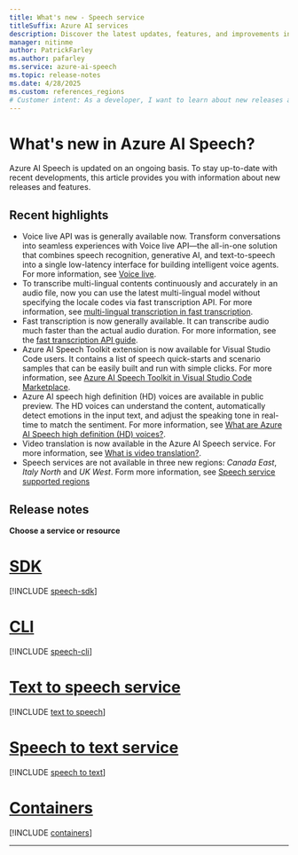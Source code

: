 ```yaml
---
title: What's new - Speech service
titleSuffix: Azure AI services
description: Discover the latest updates, features, and improvements in Azure AI Speech, including SDK, CLI, and service releases.
manager: nitinme
author: PatrickFarley
ms.author: pafarley
ms.service: azure-ai-speech
ms.topic: release-notes
ms.date: 4/28/2025
ms.custom: references_regions
# Customer intent: As a developer, I want to learn about new releases and features for Azure AI Speech.
---
```


# What's new in Azure AI Speech?

Azure AI Speech is updated on an ongoing basis. To stay up-to-date with recent developments, this article provides you with information about new releases and features.

## Recent highlights

* Voice live API was is generally available now. Transform conversations into seamless experiences with Voice live API—the all-in-one solution that combines speech recognition, generative AI, and text-to-speech into a single low-latency interface for building intelligent voice agents. For more information, see [Voice live](./voice-live.md).
* To transcribe multi-lingual contents continuously and accurately in an audio file, now you can use the latest multi-lingual model without specifying the locale codes via fast transcription API. For more information, see [multi-lingual transcription in fast transcription](fast-transcription-create.md?tabs=multilingual-transcription-on).
* Fast transcription is now generally available. It can transcribe audio much faster than the actual audio duration. For more information, see the [fast transcription API guide](fast-transcription-create.md).
* Azure AI Speech Toolkit extension is now available for Visual Studio Code users. It contains a list of speech quick-starts and scenario samples that can be easily built and run with simple clicks. For more information, see [Azure AI Speech Toolkit in Visual Studio Code Marketplace](https://aka.ms/speech-toolkit-vscode).
* Azure AI speech high definition (HD) voices are available in public preview. The HD voices can understand the content, automatically detect emotions in the input text, and adjust the speaking tone in real-time to match the sentiment. For more information, see [What are Azure AI Speech high definition (HD) voices?](high-definition-voices.md).
* Video translation is now available in the Azure AI Speech service. For more information, see [What is video translation?](./video-translation-overview.md).
* Speech services are not available in three new regions: *Canada East*, *Italy North* and *UK West*. Form more information, see [Speech service supported regions](./regions.md)

## Release notes

**Choose a service or resource**

# [SDK](#tab/speech-sdk)

[!INCLUDE [speech-sdk](./includes/release-notes/release-notes-sdk.md)]

# [CLI](#tab/speech-cli)

[!INCLUDE [speech-cli](./includes/release-notes/release-notes-cli.md)]

# [Text to speech service](#tab/text-to-speech)

[!INCLUDE [text to speech](./includes/release-notes/release-notes-tts.md)]

# [Speech to text service](#tab/speech-to-text)

[!INCLUDE [speech to text](./includes/release-notes/release-notes-stt.md)]

# [Containers](#tab/containers)

[!INCLUDE [containers](./includes/release-notes/release-notes-containers.md)]

***
